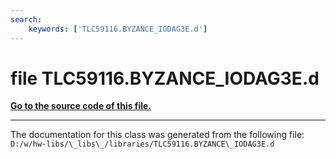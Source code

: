 ```yaml
---
search:
    keywords: ['TLC59116.BYZANCE_IODAG3E.d']
---
```


# file TLC59116.BYZANCE\_IODAG3E.d

**[Go to the source code of this file.](_t_l_c59116_8_b_y_z_a_n_c_e___i_o_d_a_g3_e_8d_source.md)**


----------------------------------------
The documentation for this class was generated from the following file: `D:/w/hw-libs/\_libs\_/libraries/TLC59116.BYZANCE\_IODAG3E.d`
